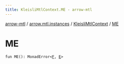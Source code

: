 ```yaml
---
title: KleisliMtlContext.ME - arrow-mtl
---
```


[arrow-mtl](../../index.html) / [arrow.mtl.instances](../index.html) / [KleisliMtlContext](index.html) / [ME](./-m-e.html)

# ME

`fun ME(): MonadError<`[`F`](index.html#F)`, `[`E`](index.html#E)`>`